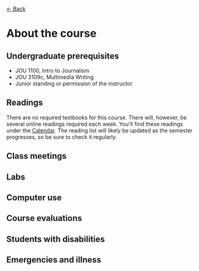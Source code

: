 [&larr; Back](README.md)

# About the course

## Undergraduate prerequisites

* JOU 1100, Intro to Journalism
* JOU 3109c, Multimedia Writing
* Junior standing or permission of the instructor

## Readings

There are no required textbooks for this course. There will, however, be several online readings required each week. You'll find these readings under the [Calendar](calendar.md). The reading list will likely be updated as the semester progresses, so be sure to check it regularly.

## Class meetings

## Labs

## Computer use

## Course evaluations

## Students with disabilities

## Emergencies and illness
